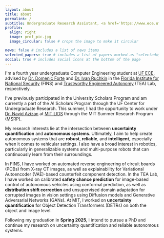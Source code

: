 ```yaml
---
layout: about
title: about
permalink: /
subtitle: Undergraduate Research Assistant, <a href='https://www.ece.ufl.edu/'>UF ECE</a>
profile:
  align: right
  image: prof_pic.jpg
  image_circular: false # crops the image to make it circular

news: false # includes a list of news items
selected_papers: true # includes a list of papers marked as "selected={true}"
social: true # includes social icons at the bottom of the page
---
```


I'm a fourth year undergraduate Computer Engineering student at [UF ECE](https://www.ece.ufl.edu/), advised by [Dr. Domenic Forte](https://dforte.ece.ufl.edu/) and [Dr. Ivan Ruchkin](https://ivan.ece.ufl.edu/) in the [Florida Institute for National Security](https://fins.institute.ufl.edu/) (FINS) and [Trustworthy Engineered Autonomy](https://tea.ece.ufl.edu/) (TEA) Lab, respectively.

I've previously participated in the University Scholars Program and am currently a part of the AI Scholars Program through the UF Center for Undergraduate Research. This summer, I had the opportunity to work under [Dr. Navid Azizan](https://azizan.mit.edu/) at [MIT LIDS](https://lids.mit.edu/) through the MIT Summer Research Program (MSRP).

My research interests lie at the intersection between **uncertainty quantification** and **autonomous systems**. Ultimately, I aim to help create autonomous systems that are **robust**, **reliable**, and **intelligent**, especially when it comes to vehicular settings. I also have a broad interest in robotics, particularly in generalizable systems and multi-purpose robots that can continuously learn from their surroundings.

In FINS, I have worked on automated reverse engineering of circuit boards (PCBs) from X-ray CT images, as well as explainability for Variational Autoencoder (VAE)-based counterfeit component detection. In the TEA Lab, I have worked on calibrated **safety chance prediction** for image-based control of autonomous vehicles using conformal prediction, as well as **distribution shift correction** and unsupervised domain adaptation for corrupted images in vision settings using Diffusion models and Generative Adversarial Networks (GANs). At MIT, I worked on **uncertainty quantification** for Object Detection Transformers (DETRs) on both the object and image level.

Following my graduation in **Spring 2025**, I intend to pursue a PhD and continue my research on uncertainty quantification and reliable autonomous systems.
